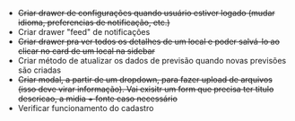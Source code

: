 - ~~Criar drawer de configurações quando usuário estiver logado (mudar idioma, preferencias de notificação, etc.)~~
- Criar drawer "feed" de notificações
- ~~Criar drawer pra ver todos os detalhes de um local e poder salvá-lo ao clicar no card de um local na sidebar~~
- Criar método de atualizar os dados de previsão quando novas previsões são criadas
- ~~Criar modal, a partir de um dropdown, para fazer upload de arquivos (isso deve virar informação). Vai exisitr um form que precisa ter titulo descricao, a midia + fonte caso necessário~~
- Verificar funcionamento do cadastro